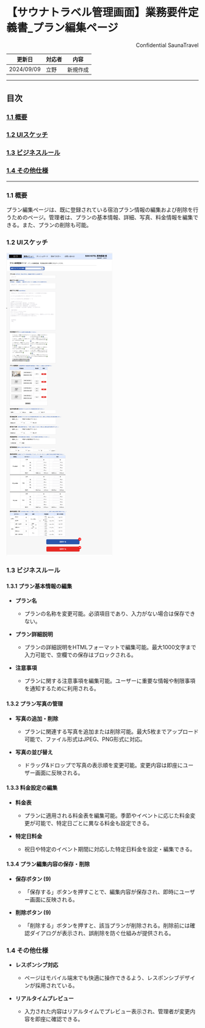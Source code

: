 # 【サウナトラベル管理画面】業務要件定義書_プラン編集ページ

<div style="text-align: right;">
Confidential SaunaTravel
</div>

|更新日|対応者|内容|
|-|-|-|
| 2024/09/09 | 立野 | 新規作成 |

***

## 目次
### [1.1 概要](#anchor1)
### [1.2 UIスケッチ](#anchor2)
### [1.3 ビジネスルール](#anchor3)
### [1.4 その他仕様](#anchor4)

***

<a id="anchor1"></a>

### 1.1 概要
プラン編集ページは、既に登録されている宿泊プラン情報の編集および削除を行うためのページ。管理者は、プランの基本情報、詳細、写真、料金情報を編集できる。また、プランの削除も可能。

<a id="anchor2"></a>

### 1.2 UIスケッチ
![プラン編集ページ](image\38_プラン編集画面.png)

<a id="anchor3"></a>

### 1.3 ビジネスルール

#### 1.3.1 プラン基本情報の編集
- **プラン名**
  - プランの名称を変更可能。必須項目であり、入力がない場合は保存できない。

- **プラン詳細説明**
  - プランの詳細説明をHTMLフォーマットで編集可能。最大1000文字まで入力可能で、空欄での保存はブロックされる。

- **注意事項**
  - プランに関する注意事項を編集可能。ユーザーに重要な情報や制限事項を通知するために利用される。

#### 1.3.2 プラン写真の管理
- **写真の追加・削除**
  - プランに関連する写真を追加または削除可能。最大5枚までアップロード可能で、ファイル形式はJPEG、PNG形式に対応。

- **写真の並び替え**
  - ドラッグ&ドロップで写真の表示順を変更可能。変更内容は即座にユーザー画面に反映される。

#### 1.3.3 料金設定の編集
- **料金表**
  - プランに適用される料金表を編集可能。季節やイベントに応じた料金変更が可能で、特定日ごとに異なる料金も設定できる。

- **特定日料金**
  - 祝日や特定のイベント期間に対応した特定日料金を設定・編集できる。

#### 1.3.4 プラン編集内容の保存・削除
- **保存ボタン (9)**
  - 「保存する」ボタンを押すことで、編集内容が保存され、即時にユーザー画面に反映される。

- **削除ボタン (9)**
  - 「削除する」ボタンを押すと、該当プランが削除される。削除前には確認ダイアログが表示され、誤削除を防ぐ仕組みが提供される。

<a id="anchor4"></a>

### 1.4 その他仕様
- **レスポンシブ対応**
  - ページはモバイル端末でも快適に操作できるよう、レスポンシブデザインが採用されている。

- **リアルタイムプレビュー**
  - 入力された内容はリアルタイムでプレビュー表示され、管理者が変更内容を即座に確認できる。

